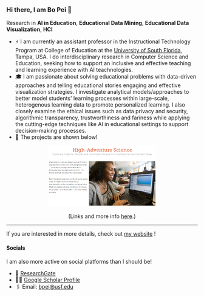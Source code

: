 ### Hi there, I am Bo Pei 👋

Research in **AI in Education**, **Educational Data Mining**, **Educational Data Visualization**, **HCI**

- ⚡️ I am currently an assistant professor in the Instructional Technology Program at College of Education at the [University of South Florida](https://www.usf.edu/), Tampa, USA. I do interdisciplinary research in Computer Science and Education, seeking how to support an inclusive and effective teaching and learning experience with AI teachnologies.
- 🎓 I am passionate about solving educational problems with data-driven approaches and telling educational stories engaging and effective visualization strategies. I investigate analytical models/approaches to better model students' learning processes within large-scale, heterogenous learning data to promote personalized learning. I also closely examine the ethical issues such as data privacy and security, algorithmic transparency, trustworthiness and fariness while applying the cutting-edge techniques like AI in educational settings to support decision-making processes.
- 📖 The projects are shown below!

<div align="center">
<a href="https://bopei.github.io/Homepage/projects.html#scientific_reasoning"> <img src="figures/project1.png" alt="Sebastian's Books" height="160px"></a>

(Links and more info [here](https://bopei.github.io/Homepage/projects.html#scientific_reasoning).)
</div>

---

If you are interested in more details, check out [my website](https://bopei.github.io/Homepage/index.html#aboutUs) !  

#### Socials

I am also more active on social platforms than I should be!

- 📝 [ResearchGate](https://www.researchgate.net/profile/Bo-Pei)
- 👨‍💻 [Google Scholar Profile](https://scholar.google.com/citations?user=Fp3FyvsAAAAJ&hl=en&oi=ao)
- 🖇️ Email: bpei@usf.edu




